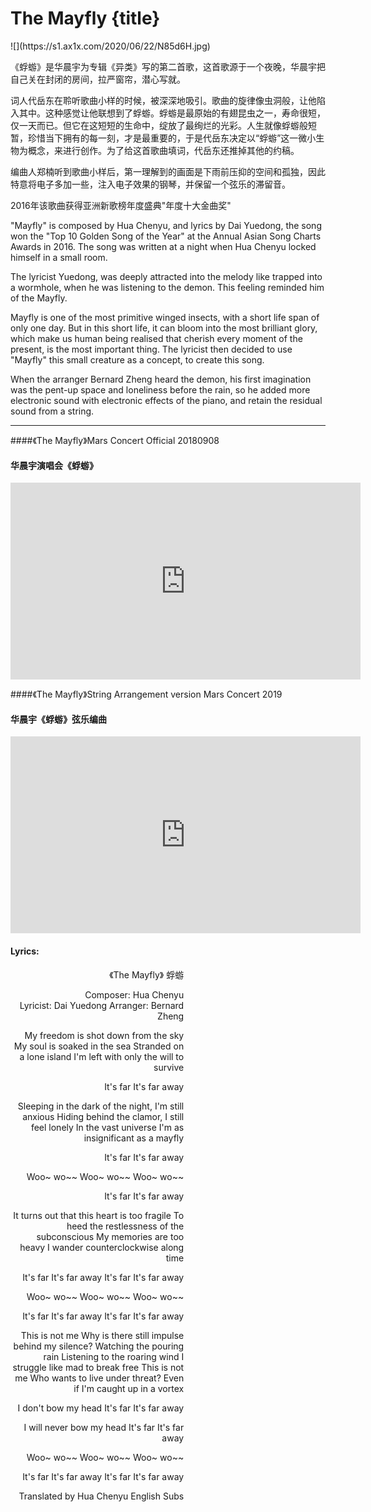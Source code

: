 # The Mayfly {title}
<div class="background" markdown="1">
![](https://s1.ax1x.com/2020/06/22/N85d6H.jpg)
</div>

《蜉蝣》是华晨宇为专辑《异类》写的第二首歌，这首歌源于一个夜晚，华晨宇把自己关在封闭的房间，拉严窗帘，潜心写就。

词人代岳东在聆听歌曲小样的时候，被深深地吸引。歌曲的旋律像虫洞般，让他陷入其中。这种感觉让他联想到了蜉蝣。蜉蝣是最原始的有翅昆虫之一，寿命很短，仅一天而已。但它在这短短的生命中，绽放了最绚烂的光彩。人生就像蜉蝣般短暂，珍惜当下拥有的每一刻，才是最重要的，于是代岳东决定以“蜉蝣”这一微小生物为概念，来进行创作。为了给这首歌曲填词，代岳东还推掉其他的约稿。

编曲人郑楠听到歌曲小样后，第一理解到的画面是下雨前压抑的空间和孤独，因此特意将电子多加一些，注入电子效果的钢琴，并保留一个弦乐的滞留音。 

2016年该歌曲获得亚洲新歌榜年度盛典"年度十大金曲奖"

"Mayfly" is composed by Hua Chenyu, and lyrics by Dai Yuedong, the song won the "Top 10 Golden Song of the Year" at the Annual Asian Song Charts Awards in 2016. The song was written at a night when Hua Chenyu locked himself in a small room.  

The lyricist Yuedong, was deeply attracted into the melody like trapped into a wormhole, when he was listening to the demon. This feeling reminded him of the Mayfly. 

Mayfly is one of the most primitive winged insects, with a short life span of only one day. But in this short life, it can bloom into the most brilliant glory, which make us human being realised that cherish every moment of the present, is the most important thing. The lyricist then decided to use "Mayfly" this small creature as a concept, to create this song. 

When the arranger Bernard Zheng heard the demon, his first imagination was the pent-up space and loneliness before the rain, so he added more electronic sound with electronic effects of the piano, and retain the residual sound from a string.

---------------------------------

####《The Mayfly》Mars Concert Official 20180908
#### 华晨宇演唱会《蜉蝣》

<iframe width="560" height="315" src="https://www.youtube.com/embed/52iZV_Clyr0" frameborder="0" allow="accelerometer; autoplay; encrypted-media; gyroscope; picture-in-picture" allowfullscreen></iframe>

####《The Mayfly》String Arrangement version Mars Concert 2019
#### 华晨宇《蜉蝣》弦乐编曲

<iframe width="560" height="315" src="https://www.youtube.com/embed/esUmLYlQ_X4" frameborder="0" allow="accelerometer; autoplay; encrypted-media; gyroscope; picture-in-picture" allowfullscreen></iframe>

#### Lyrics:
<div class="box">
<div class="lyrics" style="width: 55%; text-align: right">
《The Mayfly》
     蜉蝣  
    
Composer: Hua Chenyu  
Lyricist: Dai Yuedong
Arranger: Bernard Zheng

My freedom is shot down from the sky
My soul is soaked in the sea
Stranded on a lone island
I'm left with only the will to survive

It's far
It's far away

Sleeping in the dark of the night, I'm still anxious
Hiding behind the clamor, I still feel lonely
In the vast universe
I'm as insignificant as a mayfly

It's far
It's far away

Woo~ wo~~
Woo~ wo~~
Woo~ wo~~

It's far
It's far away

It turns out that this heart is too fragile
To heed the restlessness of the subconscious
My memories are too heavy
I wander counterclockwise along time

It's far
It's far away
It's far
It's far away

Woo~ wo~~
Woo~ wo~~
Woo~ wo~~

It's far
It's far away
It's far
It's far away

This is not me
Why is there still impulse behind my silence?
Watching the pouring rain
Listening to the roaring wind
I struggle like mad to break free
This is not me
Who wants to live under threat?
Even if I'm caught up in a vortex

I don't bow my head
It's far
It's far away

I will never bow my head
It's far
It's far away

Woo~ wo~~
Woo~ wo~~
Woo~ wo~~

It's far
It's far away
It's far
It's far away

Translated by Hua Chenyu English Subs
</div>